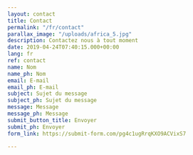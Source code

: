 ```yaml
---
layout: contact
title: Contact
permalink: "/fr/contact"
parallax_image: "/uploads/africa_5.jpg"
description: Contactez nous à tout moment
date: 2019-04-24T07:40:15.000+00:00
lang: fr
ref: contact
name: Nom
name_ph: Nom
email: E-mail
email_ph: E-mail
subject: Sujet du message
subject_ph: Sujet du message
message: Message
message_ph: Message
submit_button_title: Envoyer
submit_ph: Envoyer
form_link: https://submit-form.com/pg4c1ugRrqKXO9ACVixS7

---
```

